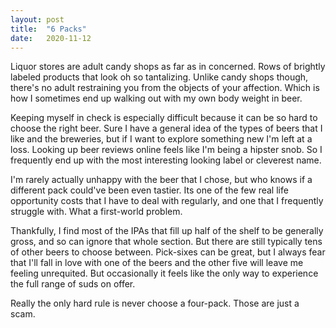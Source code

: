 ```yaml
---
layout: post
title:  "6 Packs"
date:   2020-11-12
---
```

Liquor stores are adult candy shops as far as in concerned. Rows of brightly labeled products that look oh so tantalizing. Unlike candy shops though, there's no adult restraining you from the objects of your affection. Which is how I sometimes end up walking out with my own body weight in beer. 

Keeping myself in check is especially difficult because it can be so hard to choose the right beer. Sure I have a general idea of the types of beers that I like and the breweries, but if I want to explore something new I'm left at a loss. Looking up beer reviews online feels like I'm being a hipster snob. So I frequently end up with the most interesting looking label or cleverest name. 

I'm rarely actually unhappy with the beer that I chose, but who knows if a different pack could've been even tastier. Its one of the few real life opportunity costs that I have to deal with regularly, and one that I frequently struggle with. What a first-world problem. 

Thankfully, I find most of the IPAs that fill up half of the shelf to be generally gross, and so can ignore that whole section. But there are still typically tens of other beers to choose between. Pick-sixes can be great, but I always fear that I'll fall in love with one of the beers and the other five will leave me feeling unrequited. But occasionally it feels like the only way to experience the full range of suds on offer.

Really the only hard rule is never choose a four-pack. Those are just a scam. 